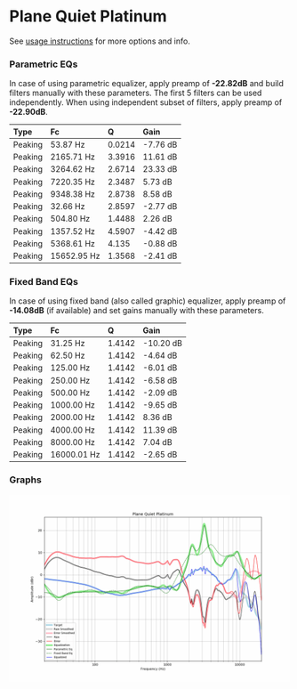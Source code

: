 # Plane Quiet Platinum
See [usage instructions](https://github.com/jaakkopasanen/AutoEq#usage) for more options and info.

### Parametric EQs
In case of using parametric equalizer, apply preamp of **-22.82dB** and build filters manually
with these parameters. The first 5 filters can be used independently.
When using independent subset of filters, apply preamp of **-22.90dB**.

| Type    | Fc          |      Q | Gain     |
|:--------|:------------|:-------|:---------|
| Peaking | 53.87 Hz    | 0.0214 | -7.76 dB |
| Peaking | 2165.71 Hz  | 3.3916 | 11.61 dB |
| Peaking | 3264.62 Hz  | 2.6714 | 23.33 dB |
| Peaking | 7220.35 Hz  | 2.3487 | 5.73 dB  |
| Peaking | 9348.38 Hz  | 2.8738 | 8.58 dB  |
| Peaking | 32.66 Hz    | 2.8597 | -2.77 dB |
| Peaking | 504.80 Hz   | 1.4488 | 2.26 dB  |
| Peaking | 1357.52 Hz  | 4.5907 | -4.42 dB |
| Peaking | 5368.61 Hz  | 4.135  | -0.88 dB |
| Peaking | 15652.95 Hz | 1.3568 | -2.41 dB |

### Fixed Band EQs
In case of using fixed band (also called graphic) equalizer, apply preamp of **-14.08dB**
(if available) and set gains manually with these parameters.

| Type    | Fc          |      Q | Gain      |
|:--------|:------------|:-------|:----------|
| Peaking | 31.25 Hz    | 1.4142 | -10.20 dB |
| Peaking | 62.50 Hz    | 1.4142 | -4.64 dB  |
| Peaking | 125.00 Hz   | 1.4142 | -6.01 dB  |
| Peaking | 250.00 Hz   | 1.4142 | -6.58 dB  |
| Peaking | 500.00 Hz   | 1.4142 | -2.09 dB  |
| Peaking | 1000.00 Hz  | 1.4142 | -9.65 dB  |
| Peaking | 2000.00 Hz  | 1.4142 | 8.36 dB   |
| Peaking | 4000.00 Hz  | 1.4142 | 11.39 dB  |
| Peaking | 8000.00 Hz  | 1.4142 | 7.04 dB   |
| Peaking | 16000.01 Hz | 1.4142 | -2.65 dB  |

### Graphs
![](./Plane%20Quiet%20Platinum.png)